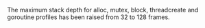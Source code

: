 The maximum stack depth for alloc, mutex, block, threadcreate and goroutine
profiles has been raised from 32 to 128 frames.
